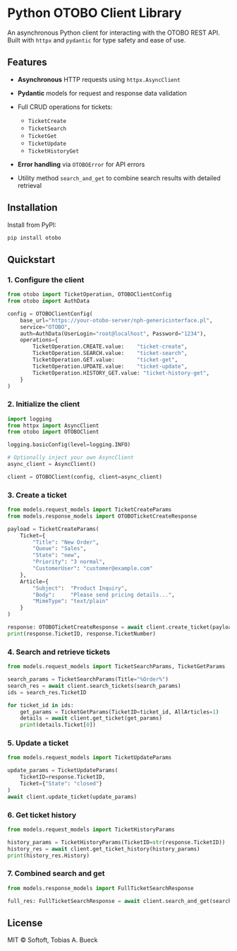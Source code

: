 # Python OTOBO Client Library

An asynchronous Python client for interacting with the OTOBO REST API. Built with `httpx` and `pydantic` for type safety and ease of use.

## Features

* **Asynchronous** HTTP requests using `httpx.AsyncClient`
* **Pydantic** models for request and response data validation
* Full CRUD operations for tickets:

  * `TicketCreate`
  * `TicketSearch`
  * `TicketGet`
  * `TicketUpdate`
  * `TicketHistoryGet`
* **Error handling** via `OTOBOError` for API errors
* Utility method `search_and_get` to combine search results with detailed retrieval

## Installation

Install from PyPI:

```bash
pip install otobo
```
## Quickstart

### 1. Configure the client

```python
from otobo import TicketOperation, OTOBOClientConfig
from otobo import AuthData

config = OTOBOClientConfig(
    base_url="https://your-otobo-server/nph-genericinterface.pl",
    service="OTOBO",
    auth=AuthData(UserLogin="root@localhost", Password="1234"),
    operations={
        TicketOperation.CREATE.value:    "ticket-create",
        TicketOperation.SEARCH.value:    "ticket-search",
        TicketOperation.GET.value:       "ticket-get",
        TicketOperation.UPDATE.value:    "ticket-update",
        TicketOperation.HISTORY_GET.value: "ticket-history-get",
    }
)
```

### 2. Initialize the client

```python
import logging
from httpx import AsyncClient
from otobo import OTOBOClient

logging.basicConfig(level=logging.INFO)

# Optionally inject your own AsyncClient
async_client = AsyncClient()

client = OTOBOClient(config, client=async_client)
```

### 3. Create a ticket

```python
from models.request_models import TicketCreateParams
from models.response_models import OTOBOTicketCreateResponse

payload = TicketCreateParams(
    Ticket={
        "Title": "New Order",
        "Queue": "Sales",
        "State": "new",
        "Priority": "3 normal",
        "CustomerUser": "customer@example.com"
    },
    Article={
        "Subject":  "Product Inquiry",
        "Body":     "Please send pricing details...",
        "MimeType": "text/plain"
    }
)

response: OTOBOTicketCreateResponse = await client.create_ticket(payload)
print(response.TicketID, response.TicketNumber)
```

### 4. Search and retrieve tickets

```python
from models.request_models import TicketSearchParams, TicketGetParams

search_params = TicketSearchParams(Title="%Order%")
search_res = await client.search_tickets(search_params)
ids = search_res.TicketID

for ticket_id in ids:
    get_params = TicketGetParams(TicketID=ticket_id, AllArticles=1)
    details = await client.get_ticket(get_params)
    print(details.Ticket[0])
```

### 5. Update a ticket

```python
from models.request_models import TicketUpdateParams

update_params = TicketUpdateParams(
    TicketID=response.TicketID,
    Ticket={"State": "closed"}
)
await client.update_ticket(update_params)
```

### 6. Get ticket history

```python
from models.request_models import TicketHistoryParams

history_params = TicketHistoryParams(TicketID=str(response.TicketID))
history_res = await client.get_ticket_history(history_params)
print(history_res.History)
```

### 7. Combined search and get

```python
from models.response_models import FullTicketSearchResponse

full_res: FullTicketSearchResponse = await client.search_and_get(search_params)
```


## License

MIT © Softoft, Tobias A. Bueck

